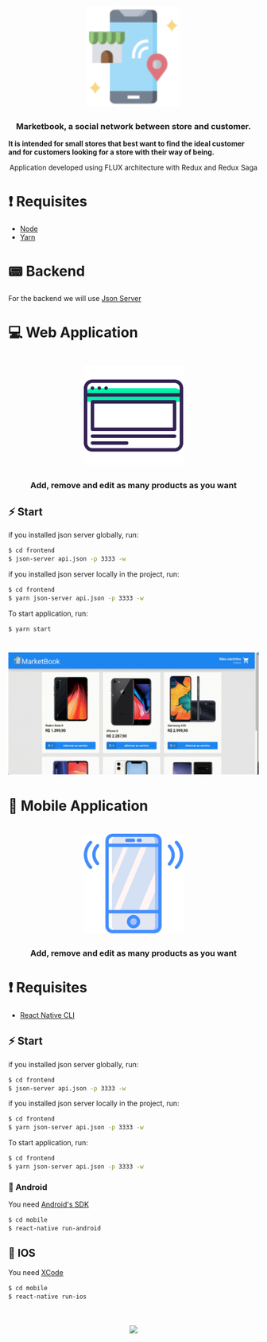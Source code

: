 <h1 align="center" background="#2193f6">
    <img src = "./assets/Logo.svg" height = "200px" />
</h1>

<h3 align="center">
    Marketbook, a social network between store and customer.
</h3>

<strong align="center">
    It is intended for small stores that best want to find the ideal customer and 
    for customers looking for a store with their way of being.
</strong>

<p align="center">
    Application developed using FLUX architecture 
    with Redux and Redux Saga
</p>

# ❗️ Requisites

- [Node](https://nodejs.org/en/)
- [Yarn](https://yarnpkg.com/lang/en/)

# 📟 Backend

For the backend we will use [Json Server](https://github.com/typicode/json-server)

# 💻 Web Application

<h1 align="center">
    <img src ="./assets/browser.svg" width="200px" />
</h1>

<h3 align="center">
    Add, remove and edit as many products as you want
</h3>

## ⚡️ Start

if you installed json server globally, run:

```bash
$ cd frontend
$ json-server api.json -p 3333 -w
```

if you installed json server locally in the project, run:

```bash
$ cd frontend
$ yarn json-server api.json -p 3333 -w
```

To start application, run:

```bash
$ yarn start
```

<h1 align="center">
<img src ="./assets/MarketBook-web.gif" width="800px">
</h1>

# 📱 Mobile Application

<h1 align="center">
    <img src ="./assets/smartphone.svg" width="200px" />
</h1>

<h3 align="center">
    Add, remove and edit as many products as you want
</h3>

# ❗️ Requisites

- [React Native CLI](https://github.com/react-native-community/cli)

## ⚡️ Start

if you installed json server globally, run:

```bash
$ cd frontend
$ json-server api.json -p 3333 -w
```

if you installed json server locally in the project, run:

```bash
$ cd frontend
$ yarn json-server api.json -p 3333 -w
```

To start application, run:

```bash
$ cd frontend
$ yarn json-server api.json -p 3333 -w
```

### 👾 Android

You need [Android's SDK](https://developer.android.com/studio)

```bash
$ cd mobile
$ react-native run-android
```

## 🍎 IOS

You need [XCode](https://developer.apple.com/xcode/)

```bash
$ cd mobile
$ react-native run-ios
```

<h1 align="center">
<img src ="./assets/MArketbook-Mobile.gif" height="600px">
</h1>
